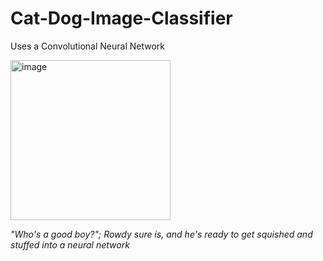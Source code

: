 # Cat-Dog-Image-Classifier
Uses a Convolutional Neural Network

<img width="256" alt="image" src="https://user-images.githubusercontent.com/109162427/184857037-a89dfd61-3925-4167-916c-d2f83851c857.png">

_"Who's a good boy?"; Rowdy sure is, and he's ready to get squished and stuffed into a neural network_

